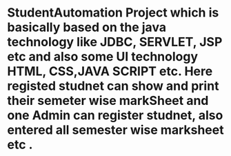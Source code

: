 # StudentAutomation Project which is basically based on the java technology like JDBC, SERVLET, JSP etc and also some UI technology HTML, CSS,JAVA SCRIPT etc. Here registed studnet can show and print their semeter wise markSheet and one Admin can register studnet, also entered all semester wise marksheet etc .
